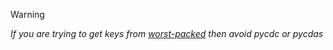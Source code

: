 > [!WARNING]
> *If you are trying to get keys from [worst-packed](https://github.com/exotic-inx/REVERSE/blob/main/Worst-packed.py) then avoid pycdc or pycdas*
